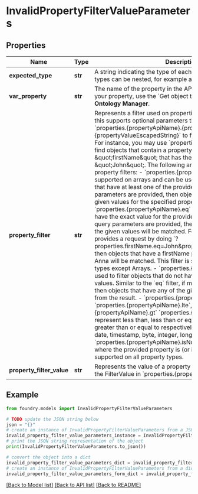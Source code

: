# InvalidPropertyFilterValueParameters

## Properties

Name | Type | Description | Notes
------------ | ------------- | ------------- | -------------
**expected_type** | **str** | A string indicating the type of each data value. Note that these types can be nested, for example an array of structs.  | Type                | JSON value                                                                                                        | |---------------------|-------------------------------------------------------------------------------------------------------------------| | Array               | \`Array\<T>\`, where \`T\` is the type of the array elements, e.g. \`Array\<String>\`.                                    | | Attachment          | \`Attachment\`                                                                                                      | | Boolean             | \`Boolean\`                                                                                                         | | Byte                | \`Byte\`                                                                                                            | | Date                | \`LocalDate\`                                                                                                       | | Decimal             | \`Decimal\`                                                                                                         | | Double              | \`Double\`                                                                                                          | | Float               | \`Float\`                                                                                                           | | Integer             | \`Integer\`                                                                                                         | | Long                | \`Long\`                                                                                                            | | OntologyObject      | \`OntologyObject\<T>\` where \`T\` is the API name of the referenced object type.                                      | | Short               | \`Short\`                                                                                                           | | String              | \`String\`                                                                                                          | | Struct              | \`Struct\<T>\` where \`T\` contains field name and type pairs, e.g. \`Struct\<{ firstName: String, lastName: string }>\`  | | Timeseries          | \`TimeSeries\<T>\` where \`T\` is either \`String\` for an enum series or \`Double\` for a numeric series.                 | | Timestamp           | \`Timestamp\`                                                                                                       |  |
**var_property** | **str** | The name of the property in the API. To find the API name for your property, use the \`Get object type\` endpoint or check the **Ontology Manager**.  |
**property_filter** | **str** | Represents a filter used on properties.  Endpoints that accept this supports optional parameters that have the form: \`properties.{propertyApiName}.{propertyFilter}={propertyValueEscapedString}\` to filter the returned objects. For instance, you may use \`properties.firstName.eq=John\` to find objects that contain a property called \&quot;firstName\&quot; that has the exact value of \&quot;John\&quot;.  The following are a list of supported property filters:  - \`properties.{propertyApiName}.contains\` - supported on arrays and can be used to filter array properties   that have at least one of the provided values. If multiple query parameters are provided, then objects   that have any of the given values for the specified property will be matched. - \`properties.{propertyApiName}.eq\` - used to filter objects that have the exact value for the provided   property. If multiple query parameters are provided, then objects that have any of the given values   will be matched. For instance, if the user provides a request by doing   \`?properties.firstName.eq=John&properties.firstName.eq=Anna\`, then objects that have a firstName property   of either John or Anna will be matched. This filter is supported on all property types except Arrays. - \`properties.{propertyApiName}.neq\` - used to filter objects that do not have the provided property values.   Similar to the \`eq\` filter, if multiple values are provided, then objects that have any of the given values   will be excluded from the result. - \`properties.{propertyApiName}.lt\`, \`properties.{propertyApiName}.lte\`, \`properties.{propertyApiName}.gt\`   \`properties.{propertyApiName}.gte\` - represent less than, less than or equal to, greater than, and greater   than or equal to respectively. These are supported on date, timestamp, byte, integer, long, double, decimal. - \`properties.{propertyApiName}.isNull\` - used to filter objects where the provided property is (or is not) null.   This filter is supported on all property types.  |
**property_filter_value** | **str** | Represents the value of a property filter. For instance, false is the FilterValue in \`properties.{propertyApiName}.isNull=false\`.  |

## Example

```python
from foundry.models import InvalidPropertyFilterValueParameters

# TODO update the JSON string below
json = "{}"
# create an instance of InvalidPropertyFilterValueParameters from a JSON string
invalid_property_filter_value_parameters_instance = InvalidPropertyFilterValueParameters.from_json(json)
# print the JSON string representation of the object
print(InvalidPropertyFilterValueParameters.to_json())

# convert the object into a dict
invalid_property_filter_value_parameters_dict = invalid_property_filter_value_parameters_instance.to_dict()
# create an instance of InvalidPropertyFilterValueParameters from a dict
invalid_property_filter_value_parameters_form_dict = invalid_property_filter_value_parameters.from_dict(invalid_property_filter_value_parameters_dict)
```

[\[Back to Model list\]](../README.md#documentation-for-models) [\[Back to API list\]](../README.md#documentation-for-api-endpoints) [\[Back to README\]](../README.md)
